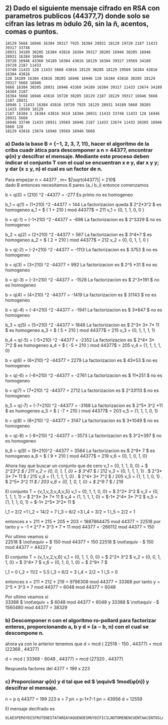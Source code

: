 ## 2)  Dado el siguiente mensaje cifrado en RSA con parametros publicos (44377,7) donde solo se cifran las letras m ́odulo 26, sin la ñ, acentos, comas o puntos.

    18129 5668 16946 16384 39317 7925 16384 28931 18129 19720 2187 11433 39317 33748
    28931 34189 30205 16384 43816 16384 39317 30205 16946 30205 16946 28931 16384 16946
    19720 16946 43360 34189 16384 43816 18129 16384 39317 19569 34189 19720 2187 11433
    33748 11433 128 11433 5668 43816 18129 30205 18129 19569 16384 43816 16384 43816
    128 34189 16384 43816 30205 16946 16946 128 16384 43816 30205 18129 39317 5668 16946
    5668 16384 30205 28931 16946 43360 34189 16384 39317 11433 13674 34189 16384 2187
    16384 5668 16946 43816 19720 30205 18129 2187 18129 39317 16946 5668 2187 28931
    16946 1 11433 16384 43816 19720 7925 18129 28931 34189 5668 30205 11433 19569 18129
    2187 16384 1 16384 43816 3619 16384 28931 11433 33748 11433 128 16946 28931 5668
    16946 33748 11433 28931 19569 16946 2187 11433 13674 11433 30205 16946 5668 128
    18129 43816 13674 16946 19569 16946 5668
 
### a) Dada la base B = {−1, 2, 3, 7, 11}, hacer el algoritmo de la criba cuadr ́atica para descomponer a n = 44377, encontrar φ(n) y descifrar el mensaje. Mediante este proceso deben  ́ındicar el conjunto T con el cual se encuentran x e y, dar x y y; y dar (x ± y, n) el cual es un factor de n.
Para empezar  n = 44377 , m= $|\sqrt(44377)| = 210$  
dado B entonces necesitamos  6 pares (a_i b_i)
entonce comenzamos 

b = q(0) = (210) ^2 -44377 = -277
Es primo no es homogeneo

b_1 =  q(1) = (1+210) ^2 -44377 =  144 
La factorizacion queda $  2^2*3^2 $ es homogeneo
a_1 = $ ( 1 + 210 ) mod 44377$ = 211
v_1 = {0, 1, 1, 0, 0 }

b =  q(-1) = (-1+210) ^2 -44377 =  -696
La factorizacion es $ 2^3*3*29 $ no es homogeneo

b_2 =  q(2) = (2+210) ^2 -44377 =   567
La factorizacion es $ 3^4*7 $ es homogeneo
a_2 = $ ( 2 + 210 ) mod 44377$ = 212
v_2 = {0, 0, 1, 1, 0 }

b =  q(-2) = (-2+210) ^2 -44377 =   -1113
La factorizacion es $ 3*7*53  $  no es homogeneo

b =  q(3) = (3+210) ^2 -44377 =   992
La factorizacion es $ 2^5 *31  $   no es homogeneo

b =  q(-3) = (-3+210) ^2 -44377 =   -1528
La factorizacion es $ 2^3*191  $   no es homogeneo

b =  q(4) = (4+210) ^2 -44377 =   -1419
La factorizacion es $ 3*11*43  $   no es homogeneo

b =  q(-4) = (-4+210) ^2 -44377 =   -1941
La factorizacion es $ 3*647  $   no es homogeneo

b_3 =  q(5) = (5+210) ^2 -44377 =   1848
La factorizacion es $ 2^3* 3* 7* 11  $   es homogeneo
a_3 = $ ( 5 + 210 ) mod 44377$ = 215
v_3 = {0, 1, 1, 1, 1}

b_4 =  q(-5) = (-5+210) ^2 -44377 =   -2352
La factorizacion es $ 2^4* 3* 7^2  $ es homogeneo
a_4 = $ ( -5 + 210 ) mod 44377$ = 205
v_4 = {1, 1, 1, 1, 0}

b =  q(6) = (6+210) ^2 -44377 =   2279
La factorizacion es $ 43*53  $   no es homogeneo

b =  q(-6) = (-6+210) ^2 -44377 =   -2761
La factorizacion es $ 11*251  $   no es homogeneo

b =  q(7) = (7+210) ^2 -44377 =   2712
La factorizacion es $  2^3*3*113 $ no es homogeneo

b_5 =  q(-7) = (-7+210) ^2 -44377 =  -3168
La factorizacion es $ 2^5* 3^2 *11  $ es homogeneo
a_5 = $ ( -7 + 210 ) mod 44377$ = 203
v_5 = {1, 1, 1, 0, 1}

b =  q(8) = (8+210) ^2 -44377 = 3147
La factorizacion es $ 3*1049  $ no es homogeneo

b =  q(-8) = (-8+210) ^2 -44377 =   -3573
La factorizacion es $ 3^2*397  $ no es homogeneo

b_6 = q(9)  = (9+210)^2 -44377 = 3584
La factorizacion es $ 2^9* 7  $ es homogeneo
a_6 = $ ( 9 + 210 ) mod 44377$ = 219
v_6 = {0, 1, 0, 1, 0}


Ahora hay que buscar un conjunto que de cero
v_1 = {0, 1, 1, 0, 0} +  $  2^2*3^2 $           / 211
v_2 = {0, 0, 1, 1, 0} +  $ 3^4*7 $              / 212
v_3 = {0, 1, 1, 1, 1} .  $ 2^3* 3* 7* 11  $     / 215
v_4 = {1, 1, 1, 1, 0} .  $ 2^4* 3* 7^2  $       / 205
v_5 = {1, 1, 1, 0, 1} .  $ 2^5* 3^2 *11  $      / 203
v_6 = {0, 1, 0, 1, 0} +  $ 2^9* 7  $            / 219

El conjunto T = {v_1,v_3,v_4,v_5}
v_1 = {0, 1, 1, 0, 0} = $       2^2* 3^2 $
v_3 = {0, 1, 1, 1, 1} = $       2^3* 3*     7*  11  $
v_4 = {1, 1, 1, 1, 0} = $-1*    2^4* 3*     7^2  $
v_5 = {1, 1, 1, 0, 1} = $-1*    2^5* 3^2*       11  $

l_1 = 2/2 =1
l_2 = 14/2 = 7
l_3 = 6/2 =3
l_4 = 3/2 = 1
l_5 = 2/2 = 1

entonces x = 211 * 215 * 205 * 203 = 1887864475 mod  44377 = 22518
por tanto y = -1 * 2^7 * 3^3 * 7 *  11 mod  44377 = -266112 mod  44377 = 150 
<!-- -1862784 mod  44377 =  1050 -->
Por ultimo veamos si  
22518 $ \not\equiv + $ 150 mod 44377 = 150
22518 $ \not\equiv - $ 150 mod 44377  =  44227
y 
<!-- 22518 $ \not\equiv - $ 150 mod 44377  =  43327 -->



El conjunto T = {v_1,v_2,v_6}
v_1 = {0, 1, 1, 0, 0} =   $ 2^2*    3^2 $ 
v_2 = {0, 0, 1, 1, 0} =   $         3^4*    7 $ 
v_6 = {0, 1, 0, 1, 0} =   $ 2^9*            7  $ 

l_1 = 0
l_2 = 11/2 = 5.5
l_3 = 6/2 = 3
l_4 = 2/2 = 1
l_5 = 0

entonces x = 211 * 212 * 219 = 9796308 mod  44377 = 33368
por tanto y =  2^5 * 3^3 * 7  mod  44377 = 6048 mod  44377 = 6048 
<!-- 12096 mod  44377 =  12096 -->

Por ultimo veamos si  
33368 $ \not\equiv + $ 6048 mod 44377 = 6048
y 
33368 $ \not\equiv - $ 1560480 mod 44377  =  38329
<!-- 33368 $ \not\equiv - $ 1560480 mod 44377  =  32281 -->

### b) Descomponer n con el algoritmo ro-pollard para factorizar enteros, proporcionando a, b y d = (a − b, n) con el cual se descompone n.
ahora ya con lo anterior tenemos que 
d = mcd ( 22518 - 150 ,  44377) =  mcd (22368 , 44377)
<!-- d = mcd ( 22518 - 1050 ,  44377) =  mcd (21468 , 44377) -->

d = mcd ( 33368 - 6048 ,  44377) =  mcd (27320 , 44377)
<!-- d = mcd ( 33368 - 12096 ,  44377) =  mcd (21272 , 44377) -->



Respuesta factores del 4377 = 	199 x 223


### c) Proporcionar φ(n) y d tal que ed $ \equiv$ 1mod(φ(n)) y descifrar el mensaje.
n = p q
44377 = 199 223
e = 7
pn = p-1*7-1
pn  =  43956 
d = 12559 

El mensaje decifrado es 
            
    OLAESPEROYDISFRUTENESTATAREAYAQUENOESMUYDIFICILNOTOMENENCUENTAACENTOSLALETRAQUESIGUEDELANYTODOSALDRABIENYPORULTIMODEBENVERIFICARLAFIRMADIGITALCONGAMAL
